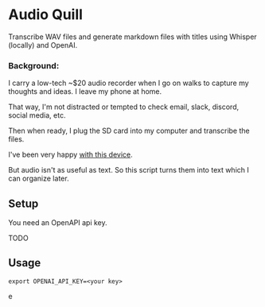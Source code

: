 # Audio Quill

Transcribe WAV files and generate markdown files with titles using Whisper (locally) and OpenAI.

### Background:

I carry a low-tech ~$20 audio recorder when I go on walks to capture my thoughts and ideas. I leave my phone at home.

That way, I'm not distracted or tempted to check email, slack, discord, social media, etc.

Then when ready, I plug the SD card into my computer and transcribe the files.

I've been very happy [with this device](https://www.amazon.com/dp/B0CKRBSM1X?psc=1&ref=ppx_yo2ov_dt_b_product_details).

But audio isn't as useful as text. So this script turns them into text which I can organize later.

## Setup

You need an OpenAPI api key.

TODO

## Usage

```shell
export OPENAI_API_KEY=<your key>

```

 e